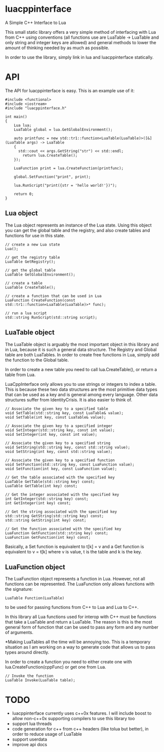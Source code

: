 luacppinterface
===============

A Simple C++ Interface to Lua

This small static library offers a very simple method of interfacing with Lua from C++ using conventions (all functions use are LuaTable -> LuaTable and only string and integer keys are allowed) and general methods to lower the amount of thinking needed by as much as possible.


In order to use the library, simply link in lua and luacppinterface statically.

API
===

The API for luacppinterface is easy. This is an example use of it:

    #include <functional>
    #include <iostream>
    #include "luacppinterface.h"
    
    int main()
    {
        Lua lua;
        LuaTable global = lua.GetGlobalEnvironment();
        
        auto printfunc = new std::tr1::function<LuaTable(LuaTable)>([&](LuaTable args) -> LuaTable
        {
          std::cout << args.GetString("str") << std::endl;
            return lua.CreateTable();
    	});
        
        LuaFunction print = lua.CreateFunction(printfunc);

        global.SetFunction("print", print);
        
        lua.RunScript("print({str = 'hello world!'})");
        
        return 0;
    }

Lua object
----------

The Lua object represents an instance of the Lua state. Using this object you can get the global table and the registry, and also create tables and functions for use in this state.

    // create a new Lua state
    Lua();
    
    // get the registry table
    LuaTable GetRegistry();
    
    // get the global table
    LuaTable GetGlobalEnvironment();
    
    // create a table
    LuaTable CreateTable();
    
    // create a function that can be used in Lua
    LuaFunction CreateFunction(const std::tr1::function<LuaTable(LuaTable)>* func);
    
    // run a lua script
    std::string RunScript(std::string script);


LuaTable object
---------------

The LuaTable object is arguably the most important object in this library and in Lua, because it is such a general data structure. The Registry and Global table are both LuaTables. In order to create free functions in Lua, simply add the function to the Global table.

In order to create a new table you need to call lua.CreateTable(), or return a table from Lua.

LuaCppInterface only allows you to use strings or integers to index a table. This is because these two data structures are the most primitive data types that can be used as a key and is general among every language. Other data structures suffer from IdentityCrisis. It is also easier to think of.

    // Associate the given key to a specified table
    void SetTable(std::string key, const LuaTable& value);	
    void SetTable(int key, const LuaTable& value);
    
    // Associate the given key to a specified integer
    void SetInteger(std::string key, const int value);
    void SetInteger(int key, const int value);
    
    // Associate the given key to a specified string
    void SetString(std::string key, const std::string value);
    void SetString(int key, const std::string value);	
    
    // Associate the given key to a specified function
    void SetFunction(std::string key, const LuaFunction value);
    void SetFunction(int key, const LuaFunction value);
    
    // Get the table associated with the specified key
    LuaTable GetTable(std::string key) const;
    LuaTable GetTable(int key) const;
    
    // Get the integer associated with the specified key
    int GetInteger(std::string key) const;
    int GetInteger(int key) const;
    
    // Get the string associated with the specified key
    std::string GetString(std::string key) const;
    std::string GetString(int key) const;
    
    // Get the function associated with the specified key
    LuaFunction GetFunction(std::string key) const;
    LuaFunction GetFunction(int key) const;
    
Basically, a Set function is equivalent to t[k] = v and a Get function is equivalent to v = t[k] where v is value, t is the table and k is the key.

LuaFunction object
------------------
The LuaFunction object represents a function in Lua. However, not all functions can be represented. The LuaFunction only allows functions with the signature:

    LuaTable Function(LuaTable)

to be used for passing functions from C++ to Lua and Lua to C++.

In this library all Lua functions used for interop with C++ must be functions that take a LuaTable and return a LuaTable.  The reason is this is the most general form of function that can be used to pass any form and any number of arguments.

*Making LuaTables all the time will be annoying too. This is a temporary situation as I am working on a way to generate code that allows us to pass types around directly.

In order to create a function you need to either create one with lua.CreateFunction(cppFunc) or get one from Lua.

    // Invoke the function
    LuaTable Invoke(LuaTable table);


TODO
====
- luacppinterface currently uses c++0x features. I will include boost to allow non-c++0x supporting compilers to use this library too
- support lua threads
- code generation for c++ from c++ headers (like tolua but better), in order to reduce usage of LuaTable
- support userdata
- improve api docs
